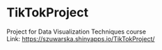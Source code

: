 # TikTokProject
Project for Data Visualization Techniques course <br>
Link: https://szuwarska.shinyapps.io/TikTokProject/
